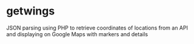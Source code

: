 # getwings

JSON parsing using PHP to retrieve coordinates of locations from an API and displaying on Google Maps with markers and details
